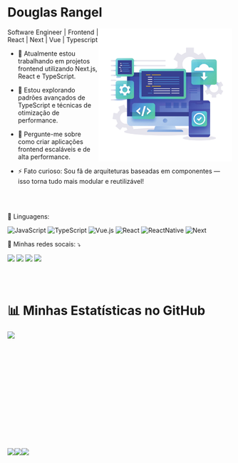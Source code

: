 <h1>
    <span>Douglas Rangel</span>
</h1>

<a href="https://douglasrangel.com/"><img align="right" width="300" height="300" alt="douglas-rangel" src="./image.png"></a>

<p align="justify">Software Engineer | Frontend | React | Next | Vue | Typescript 
<br>
  
- 🔭 Atualmente estou trabalhando em projetos frontend utilizando Next.js, React e TypeScript.

- 🌱 Estou explorando padrões avançados de TypeScript e técnicas de otimização de performance.

- 💬 Pergunte-me sobre como criar aplicações frontend escaláveis e de alta performance.

- ⚡ Fato curioso: Sou fã de arquiteturas baseadas em componentes — isso torna tudo mais modular e reutilizável!</p>
 
<br/>  
<br/> 

  
<p align="left">
  🦄 Linguagens:
  
  ![JavaScript](https://img.shields.io/badge/javascript-%23323330.svg?style=for-the-badge&logo=javascript&logoColor=%23F7DF1E)
  ![TypeScript](https://img.shields.io/badge/typescript-%23007ACC.svg?style=for-the-badge&logo=typescript&logoColor=white)
  ![Vue.js](https://img.shields.io/badge/vuejs-%2335495e.svg?style=for-the-badge&logo=vuedotjs&logoColor=%234FC08D)
  ![React](https://img.shields.io/badge/react-%2320232a.svg?style=for-the-badge&logo=react&logoColor=%2361DAFB)
  ![ReactNative](https://img.shields.io/badge/React_Native-20232A?style=for-the-badge&logo=react&logoColor=61DAFB)
  ![Next](https://img.shields.io/badge/next.js-000000?style=for-the-badge&logo=nextdotjs&logoColor=white)
  
</p>
  
<p align="left">
  💌 Minhas redes socais: ⤵️
  
  [<img src="https://img.shields.io/badge/linkedin-%230077B5.svg?style=for-the-badge&logo=linkedin&logoColor=white"/>](https://www.linkedin.com/in/douglasrangel/)
  [<img src="https://img.shields.io/badge/WhatsApp-25D366?style=for-the-badge&logo=whatsapp&logoColor=white"/>](https://wa.me/5581994123653)
  [<img src="https://img.shields.io/badge/YouTube-%23FF0000.svg?style=for-the-badge&logo=YouTube&logoColor=white"/>](https://www.youtube.com/@douglasportal.developer)
  [<img src="https://img.shields.io/badge/Instagram-%23E4405F.svg?style=for-the-badge&logo=Instagram&logoColor=white"/>](https://www.instagram.com/douglasportal.dev/)
</p>

<br/>  
<br/> 

<h1><span>📊 Minhas Estatísticas no GitHub</span></h1>
<div style="text-align: center; display: flex">
  <img height="262em" src="https://github-profile-summary-cards.vercel.app/api/cards/profile-details?username=douglasrangel-stack&theme=discord_old_blurple"/>
</div>
<div style="text-align: center; display: flex">
  <img height="164em" src="https://github-profile-summary-cards.vercel.app/api/cards/stats?username=douglasrangel-stack&theme=discord_old_blurple"/>
  <img height="164em" src="https://github-profile-summary-cards.vercel.app/api/cards/repos-per-language?username=douglasrangel-stack&theme=discord_old_blurple"/>
  <img height="164em" src="https://github-profile-summary-cards.vercel.app/api/cards/productive-time?username=douglasrangel-stack&theme=discord_old_blurple"/>
</div>